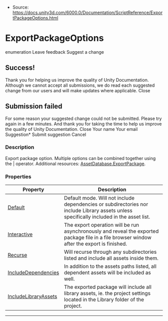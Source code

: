 * Source: https://docs.unity3d.com/6000.0/Documentation/ScriptReference/ExportPackageOptions.html

# ExportPackageOptions
enumeration
Leave feedback
Suggest a change
## Success!
Thank you for helping us improve the quality of Unity Documentation. Although we cannot accept all submissions, we do read each suggested change from our users and will make updates where applicable.
Close
## Submission failed
For some reason your suggested change could not be submitted. Please <a>try again</a> in a few minutes. And thank you for taking the time to help us improve the quality of Unity Documentation.
Close
Your name Your email Suggestion* Submit suggestion
Cancel
### Description
Export package option. Multiple options can be combined together using the | operator.
Additional resources: [AssetDatabase.ExportPackage](https://docs.unity3d.com/6000.0/Documentation/ScriptReference/AssetDatabase.ExportPackage.html).
### Properties
Property | Description  
---|---  
[Default](https://docs.unity3d.com/6000.0/Documentation/ScriptReference/ExportPackageOptions.Default.html) | Default mode. Will not include dependencies or subdirectories nor include Library assets unless specifically included in the asset list.  
[Interactive](https://docs.unity3d.com/6000.0/Documentation/ScriptReference/ExportPackageOptions.Interactive.html) | The export operation will be run asynchronously and reveal the exported package file in a file browser window after the export is finished.  
[Recurse](https://docs.unity3d.com/6000.0/Documentation/ScriptReference/ExportPackageOptions.Recurse.html) | Will recurse through any subdirectories listed and include all assets inside them.  
[IncludeDependencies](https://docs.unity3d.com/6000.0/Documentation/ScriptReference/ExportPackageOptions.IncludeDependencies.html) | In addition to the assets paths listed, all dependent assets will be included as well.  
[IncludeLibraryAssets](https://docs.unity3d.com/6000.0/Documentation/ScriptReference/ExportPackageOptions.IncludeLibraryAssets.html) | The exported package will include all library assets, ie. the project settings located in the Library folder of the project.  
* * *

